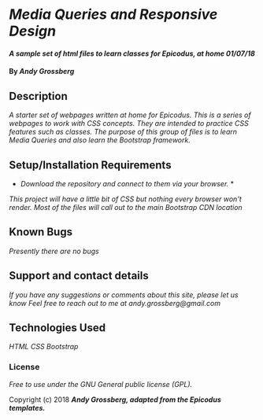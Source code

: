 # _Media Queries and Responsive Design_

#### _A sample set of html files to learn classes for Epicodus, at home 01/07/18_

#### By _Andy Grossberg_

## Description

_A starter set of webpages written at home for Epicodus._
_This is a series of webpages to work with CSS concepts._
_They are intended to practice CSS features such as classes._
_The purpose of this group of files is to learn Media Queries and_
_also learn the Bootstrap framework._

## Setup/Installation Requirements

* _Download the repository and connect to them via your browser._ *

_This project will have a little bit of CSS but nothing every browser won't render._
_Most of the files will call out to the main Bootstrap CDN location_

## Known Bugs

_Presently there are no bugs_

## Support and contact details

_If you have any suggestions or comments about this site, please let us know_
_Feel free to reach out to me at andy.grossberg@gmail.com_

## Technologies Used

_HTML_
_CSS_
_Bootstrap_

### License

*Free to use under the GNU General public license (GPL).*

Copyright (c) 2018 **_Andy Grossberg, adapted from the Epicodus templates._**
